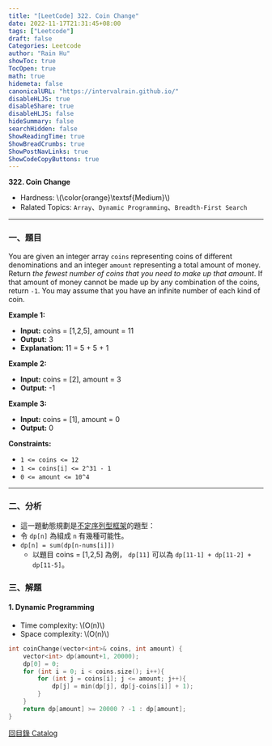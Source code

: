 ```yaml
---
title: "[LeetCode] 322. Coin Change"
date: 2022-11-17T21:31:45+08:00
tags: ["Leetcode"]
draft: false
Categories: Leetcode
author: "Rain Hu"
showToc: true
TocOpen: true
math: true
hidemeta: false
canonicalURL: "https://intervalrain.github.io/"
disableHLJS: true
disableShare: true
disableHLJS: false
hideSummary: false
searchHidden: false
ShowReadingTime: true
ShowBreadCrumbs: true
ShowPostNavLinks: true
ShowCodeCopyButtons: true
---
```

**322. Coin Change**
+ Hardness: \\(\color{orange}\textsf{Medium}\\)
+ Ralated Topics: `Array`、`Dynamic Programming`、`Breadth-First Search`
---
### 一、題目
You are given an integer array `coins` representing coins of different denominations and an integer `amount` representing a total amount of money.
Return *the fewest number of coins that you need to make up that amount*. If that amount of money cannot be made up by any combination of the coins, return `-1`.
You may assume that you have an infinite number of each kind of coin.

**Example 1:**  
+ **Input:** coins = [1,2,5], amount = 11
+ **Output:** 3
+ **Explanation:** 11 = 5 + 5 + 1

**Example 2:**
+ **Input:** coins = [2], amount = 3
+ **Output:** -1

**Example 3:**
+ **Input:** coins = [1], amount = 0
+ **Output:** 0

**Constraints:**
+ `1 <= coins <= 12`
+ `1 <= coins[i] <= 2^31 - 1`
+ `0 <= amount <= 10^4`
---

### 二、分析
+ 這一題動態規劃是[不定序列型框架](/cs/algo/dp/#2-%E4%B8%8D%E5%AE%9A%E5%BA%8F%E5%88%97%E5%9E%8Blis)的題型：
+ 令 `dp[n]` 為組成 `n` 有幾種可能性。
+ `dp[n] = sum(dp[n-nums[i]])`
    + 以題目 coins = [1,2,5] 為例， `dp[11]` 可以為 `dp[11-1] + dp[11-2] + dp[11-5]`。

### 三、解題
#### 1. Dynamic Programming
+ Time complexity: \\(O(n)\\)
+ Space complexity: \\(O(n)\\)
```C++
int coinChange(vector<int>& coins, int amount) {
    vector<int> dp(amount+1, 20000);
    dp[0] = 0;
    for (int i = 0; i < coins.size(); i++){
        for (int j = coins[i]; j <= amount; j++){
            dp[j] = min(dp[j], dp[j-coins[i]] + 1);
        }
    }
    return dp[amount] >= 20000 ? -1 : dp[amount];
}
```
[回目錄 Catalog](/leetcode)